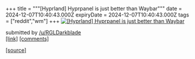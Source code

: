 +++
title = """[Hyprland] Hyprpanel is just better than Waybar"""
date = 2024-12-07T10:40:43.000Z
expiryDate = 2024-12-07T10:40:43.000Z
tags = ["reddit","wm"]
+++
[![[Hyprland] Hyprpanel is just better than Waybar](https://b.thumbs.redditmedia.com/d9llgKySjwe97-r5t4Ab3X3o_WLcO8K3crpabSLBTcw.jpg "[Hyprland] Hyprpanel is just better than Waybar")](https://www.reddit.com/r/unixporn/comments/1h8pwmq/hyprland_hyprpanel_is_just_better_than_waybar/)

submitted by [/u/RGLDarkblade](https://www.reddit.com/user/RGLDarkblade)  
[\[link\]](https://www.reddit.com/gallery/1h8pwmq) [\[comments\]](https://www.reddit.com/r/unixporn/comments/1h8pwmq/hyprland_hyprpanel_is_just_better_than_waybar/)

[[source]](https://www.reddit.com/r/unixporn/comments/1h8pwmq/hyprland_hyprpanel_is_just_better_than_waybar/)
